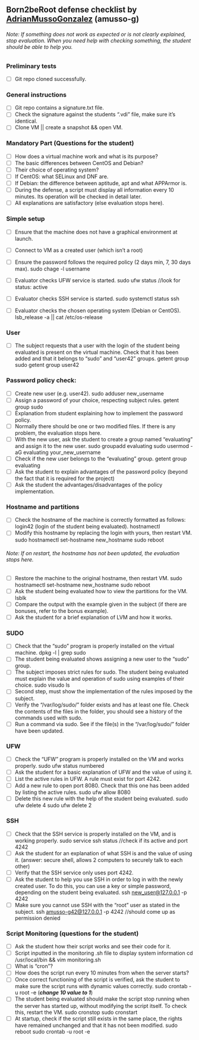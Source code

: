 ## Born2beRoot defense checklist by [AdrianMussoGonzalez](https://github.com/AdrianMussoGonzalez) (amusso-g)

###### Note: If something does not work as expected or is not clearly explained, stop evaluation. When you need help with checking something, the student should be able to help you.

### Preliminary tests
- [ ] Git repo cloned successfully.

### General instructions
- [ ] Git repo contains a signature.txt file.
- [ ] Check the signature against the students “.vdi” file, make sure it’s identical. 
- [ ] Clone VM || create a snapshot && open VM.

### Mandatory Part (Questions for the student)
- [ ] How does a virtual machine work and what is its purpose?
- [ ] The basic differences between CentOS and Debian?
- [ ] Their choice of operating system?
- [ ] If CentOS: what SELinux and DNF are.
- [ ] If Debian: the difference between aptitude, apt and what APPArmor is.
- [ ] During the defense, a script must display all information every 10 minutes. Its operation will be checked in detail later.
- [ ] All explanations are satisfactory (else evaluation stops here).

### Simple setup
- [ ] Ensure that the machine does not have a graphical environment at launch.
- [ ] Connect to VM as a created user (which isn’t a root)
- [ ] Ensure the password follows the required policy (2 days min, 7, 30 days max). 
sudo chage -l username
- [ ] Evaluator checks UFW service is started.
sudo ufw status			//look for status: active
- [ ] Evaluator checks SSH service is started.
sudo systemctl status ssh

- [ ] Evaluator checks the chosen operating system (Debian or CentOS).
lsb_release -a || cat /etc/os-release

### User
- [ ] The subject requests that a user with the login of the student being evaluated is present on the virtual machine. Check that it has been added and that it belongs to “sudo” and “user42” groups.
getent group sudo
getent group user42

### Password policy check:
- [ ] Create new user (e.g. user42).
sudo adduser new_username
- [ ] Assign a password of your choice, respecting subject rules.
getent group sudo
- [ ] Explanation from student explaining how to implement the password policy. 
- [ ] Normally there should be one or two modified files. If there is any problem, the evaluation stops here.
- [ ] With the new user, ask the student to create a group named “evaluating” and assign it to the new user.
sudo groupadd evaluating
sudo usermod -aG evaluating your_new_username
- [ ] Check if the new user belongs to the “evaluating” group.
getent group evaluating
- [ ] Ask the student to explain advantages of the password policy (beyond the fact that it is required for the project) 
- [ ] Ask the student the advantages/disadvantages of the policy implementation.

### Hostname and partitions
- [ ] Check the hostname of the machine is correctly formatted as follows: login42 (login of the student being evaluated).
hostnamectl
- [ ] Modify this hostname by replacing the login with yours, then restart VM.
sudo hostnamectl set-hostname new_hostname
sudo reboot
###### Note:	If on restart, the hostname has not been updated, the evaluation stops here.
- [ ] Restore the machine to the original hostname, then restart VM.
sudo hostnamectl set-hostname new_hostname
sudo reboot
- [ ] Ask the student being evaluated how to view the partitions for the VM.
lsblk
- [ ] Compare the output with the example given in the subject (if there are bonuses, refer to the bonus example).
- [ ] Ask the student for a brief explanation of LVM and how it works.

### SUDO
- [ ] Check that the “sudo” program is properly installed on the virtual machine.
dpkg -l | grep sudo
- [ ] The student being evaluated shows assigning a new user to the “sudo” group.
- [ ] The subject imposes strict rules for sudo. The student being evaluated must explain the value and operation of sudo using examples of their choice.
sudo visudo ls
- [ ] Second step, must show the implementation of the rules imposed by the subject.
- [ ] Verify the “/var/log/sudo/” folder exists and has at least one file. Check the contents of the files in the folder, you should see a history of the commands used with sudo.
- [ ] Run a command via sudo. See if the file(s) in the “/var/log/sudo/” folder have been updated.

### UFW
- [ ] Check the “UFW” program is properly installed on the VM and works properly.
sudo ufw status numbered
- [ ] Ask the student for a basic explanation of UFW and the value of using it.
- [ ] List the active rules in UFW. A rule must exist for port 4242.
- [ ] Add a new rule to open port 8080. Check that this one has been added by listing the active rules.
sudo ufw allow 8080
- [ ] Delete this new rule with the help of the student being evaluated.
sudo ufw delete 4
sudo ufw delete 2

### SSH
- [ ] Check that the SSH service is properly installed on the VM, and is working properly.
sudo service ssh status 			//check if its active and port 4242
- [ ] Ask the student for an explanation of what SSH is and the value of using it. (answer: secure shell, allows 2 computers to securely talk to each other)
- [ ] Verify that the SSH service only uses port 4242.
- [ ] Ask the student to help you use SSH in order to log in with the newly created user. To do this, you can use a key or simple password, depending on the student being evaluated.
ssh new_user@127.0.0.1 -p 4242
- [ ] Make sure you cannot use SSH with the “root” user as stated in the subject.
ssh amusso-g42@127.0.0.1 -p 4242 		//should come up as permission denied

### Script Monitoring (questions for the student)
- [ ] Ask the student how their script works and see their code for it.
- [ ] Script inputted in the monitoring .sh file to display system information
cd /usr/local/bin && vim monitoring.sh
- [ ] What is “cron”?
- [ ] How does the script run every 10 minutes from when the server starts?
- [ ] Once correct functioning of the script is verified, ask the student to make sure the script runs with dynamic values correctly.
sudo crontab -u root -e (***change 10 value to 1***)
- [ ] The student being evaluated should make the script stop running when the server has started up, without modifying the script itself. To check this, restart the VM.
sudo cronstop
sudo cronstart
- [ ] At startup, check if the script still exists in the same place, the rights have remained unchanged and that it has not been modified.
sudo reboot
sudo crontab -u root -e
